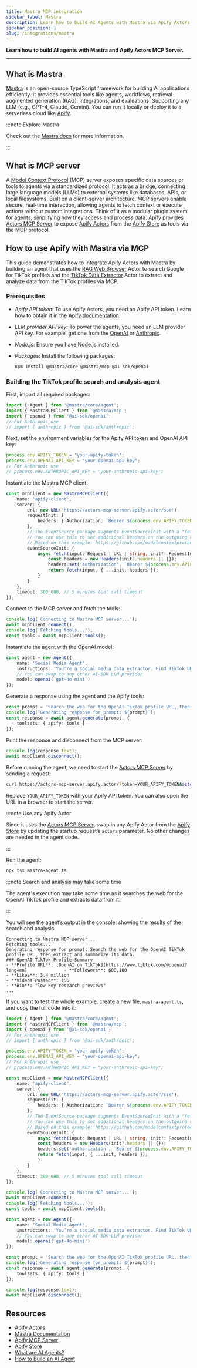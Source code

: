 ```yaml
---
title: Mastra MCP integration
sidebar_label: Mastra
description: Learn how to build AI Agents with Mastra via Apify Actors MCP server
sidebar_position: 1
slug: /integrations/mastra
---
```


**Learn how to build AI agents with Mastra and Apify Actors MCP Server.**

---

## What is Mastra

[Mastra](https://mastra.ai) is an open-source TypeScript framework for building AI applications efficiently. It provides essential tools like agents, workflows, retrieval-augmented generation (RAG), integrations, and evaluations. Supporting any LLM (e.g., GPT-4, Claude, Gemini). You can run it locally or deploy it to a serverless cloud like [Apify](https://apify.com).

:::note Explore Mastra

Check out the [Mastra docs](https://mastra.ai/docs) for more information.

:::

## What is MCP server

A [Model Context Protocol](https://modelcontextprotocol.io) (MCP) server exposes specific data sources or tools to agents via a standardized protocol. It acts as a bridge, connecting large language models (LLMs) to external systems like databases, APIs, or local filesystems. Built on a client-server architecture, MCP servers enable secure, real-time interaction, allowing agents to fetch context or execute actions without custom integrations. Think of it as a modular plugin system for agents, simplifying how they access and process data. Apify provides [Actors MCP Server](https://apify.com/apify/actors-mcp-server) to expose [Apify Actors](https://docs.apify.com/platform/actors) from the [Apify Store](https://apify.com/store) as tools via the MCP protocol.

## How to use Apify with Mastra via MCP

This guide demonstrates how to integrate Apify Actors with Mastra by building an agent that uses the [RAG Web Browser](https://apify.com/apify/rag-web-browser) Actor to search Google for TikTok profiles and the [TikTok Data Extractor](https://apify.com/clockworks/free-tiktok-scraper) Actor to extract and analyze data from the TikTok profiles via MCP.

### Prerequisites

- _Apify API token_: To use Apify Actors, you need an Apify API token. Learn how to obtain it in the [Apify documentation](https://docs.apify.com/platform/integrations/api).
- _LLM provider API key_: To power the agents, you need an LLM provider API key. For example, get one from the [OpenAI](https://platform.openai.com/account/api-keys) or [Anthropic](https://console.anthropic.com/settings/keys).
- _Node.js_: Ensure you have Node.js installed.
- _Packages_: Install the following packages:

  ```bash
  npm install @mastra/core @mastra/mcp @ai-sdk/openai
  ```

### Building the TikTok profile search and analysis agent

First, import all required packages:

```typescript
import { Agent } from '@mastra/core/agent';
import { MastraMCPClient } from '@mastra/mcp';
import { openai } from '@ai-sdk/openai';
// For Anthropic use
// import { anthropic } from '@ai-sdk/anthropic';
```

Next, set the environment variables for the Apify API token and OpenAI API key:

```typescript
process.env.APIFY_TOKEN = "your-apify-token";
process.env.OPENAI_API_KEY = "your-openai-api-key";
// For Anthropic use
// process.env.ANTHROPIC_API_KEY = "your-anthropic-api-key";
```

Instantiate the Mastra MCP client:

```typescript
const mcpClient = new MastraMCPClient({
    name: 'apify-client',
    server: {
        url: new URL('https://actors-mcp-server.apify.actor/sse'),
        requestInit: {
            headers: { Authorization: `Bearer ${process.env.APIFY_TOKEN}` }
        },
        // The EventSource package augments EventSourceInit with a "fetch" parameter.
        // You can use this to set additional headers on the outgoing request.
        // Based on this example: https://github.com/modelcontextprotocol/typescript-sdk/issues/118
        eventSourceInit: {
            async fetch(input: Request | URL | string, init?: RequestInit) {
                const headers = new Headers(init?.headers || {});
                headers.set('authorization', `Bearer ${process.env.APIFY_TOKEN}`);
                return fetch(input, { ...init, headers });
            }
        }
    },
    timeout: 300_000, // 5 minutes tool call timeout
});
```

Connect to the MCP server and fetch the tools:

```typescript
console.log('Connecting to Mastra MCP server...');
await mcpClient.connect();
console.log('Fetching tools...');
const tools = await mcpClient.tools();
```

Instantiate the agent with the OpenAI model:

```typescript
const agent = new Agent({
    name: 'Social Media Agent',
    instructions: 'You’re a social media data extractor. Find TikTok URLs and analyze profiles with precision.',
    // You can swap to any other AI-SDK LLM provider
    model: openai('gpt-4o-mini')
});
```

Generate a response using the agent and the Apify tools:

```typescript
const prompt = 'Search the web for the OpenAI TikTok profile URL, then extract and summarize its data.';
console.log(`Generating response for prompt: ${prompt}`);
const response = await agent.generate(prompt, {
    toolsets: { apify: tools }
});
```

Print the response and disconnect from the MCP server:

```typescript
console.log(response.text);
await mcpClient.disconnect();
```

Before running the agent, we need to start the [Actors MCP Server](https://apify.com/apify/actors-mcp-server) by sending a request:

```bash
curl https://actors-mcp-server.apify.actor/?token=YOUR_APIFY_TOKEN&actors=apify/rag-web-browser,clockworks/free-tiktok-scraper
```

Replace `YOUR_APIFY_TOKEN` with your Apify API token. You can also open the URL in a browser to start the server.

:::note Use any Apify Actor

Since it uses the [Actors MCP Server](https://apify.com/apify/actors-mcp-server), swap in any Apify Actor from the [Apify Store](https://apify.com/store) by updating the startup request’s `actors` parameter. No other changes are needed in the agent code.

:::

Run the agent:

```bash
npx tsx mastra-agent.ts
```

:::note Search and analysis may take some time

The agent's execution may take some time as it searches the web for the OpenAI TikTok profile and extracts data from it.

:::

You will see the agent’s output in the console, showing the results of the search and analysis.

```text
Connecting to Mastra MCP server...
Fetching tools...
Generating response for prompt: Search the web for the OpenAI TikTok profile URL, then extract and summarize its data.
### OpenAI TikTok Profile Summary
- **Profile URL**: [OpenAI on TikTok](https://www.tiktok.com/@openai?lang=en)              - **Followers**: 608,100
- **Likes**: 3.4 million
- **Videos Posted**: 156
- **Bio**: "low key research previews"
...
```

If you want to test the whole example, create a new file, `mastra-agent.ts`, and copy the full code into it:

```typescript
import { Agent } from '@mastra/core/agent';
import { MastraMCPClient } from '@mastra/mcp';
import { openai } from '@ai-sdk/openai';
// For Anthropic use
// import { anthropic } from '@ai-sdk/anthropic';

process.env.APIFY_TOKEN = "your-apify-token";
process.env.OPENAI_API_KEY = "your-openai-api-key";
// For Anthropic use
// process.env.ANTHROPIC_API_KEY = "your-anthropic-api-key";

const mcpClient = new MastraMCPClient({
    name: 'apify-client',
    server: {
        url: new URL('https://actors-mcp-server.apify.actor/sse'),
        requestInit: {
            headers: { Authorization: `Bearer ${process.env.APIFY_TOKEN}` }
        },
        // The EventSource package augments EventSourceInit with a "fetch" parameter.
        // You can use this to set additional headers on the outgoing request.
        // Based on this example: https://github.com/modelcontextprotocol/typescript-sdk/issues/118
        eventSourceInit: {
            async fetch(input: Request | URL | string, init?: RequestInit) {
            const headers = new Headers(init?.headers || {});
            headers.set('authorization', `Bearer ${process.env.APIFY_TOKEN}`);
            return fetch(input, { ...init, headers });
            }
        }
    },
    timeout: 300_000, // 5 minutes tool call timeout
});

console.log('Connecting to Mastra MCP server...');
await mcpClient.connect();
console.log('Fetching tools...');
const tools = await mcpClient.tools();

const agent = new Agent({
    name: 'Social Media Agent',
    instructions: 'You’re a social media data extractor. Find TikTok URLs and analyze profiles with precision.',
    // You can swap to any other AI-SDK LLM provider
    model: openai('gpt-4o-mini')
});

const prompt = 'Search the web for the OpenAI TikTok profile URL, then extract and summarize its data.';
console.log(`Generating response for prompt: ${prompt}`);
const response = await agent.generate(prompt, {
    toolsets: { apify: tools }
});

console.log(response.text);
await mcpClient.disconnect();
```

## Resources

- [Apify Actors](https://docs.apify.com/platform/actors)
- [Mastra Documentation](https://mastra.ai/docs)
- [Apify MCP Server](https://apify.com/apify/actors-mcp-server)
- [Apify Store](https://apify.com/store)
- [What are AI Agents?](https://blog.apify.com/what-are-ai-agents/)
- [How to Build an AI Agent](https://blog.apify.com/how-to-build-an-ai-agent/)
